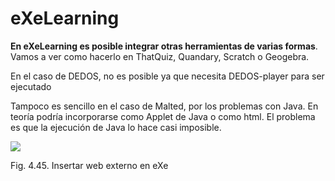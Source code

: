 
# eXeLearning

**En eXeLearning es posible integrar otras herramientas de varias formas**. Vamos a ver como hacerlo en ThatQuiz, Quandary, Scratch o Geogebra.

En el caso de DEDOS, no es posible ya que necesita DEDOS-player para ser ejecutado

Tampoco es sencillo en el caso de Malted, por los problemas con Java. En teoría podría incorporarse como Applet de Java o como html. El problema es que la ejecución de Java lo hace casi imposible.

![](exe_integrar.jpg)
<td style="text-align: center;">Fig. 4.45. Insertar web externo en eXe</td>

